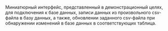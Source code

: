 Миниатюрный интерфейс, представленный в демонстрационный целях, для подключения к базе данных, записи данных из произвольного csv-файла в базу данных, а также, обновлении заданного csv-файла при обнаружении изменений в базе данных в соответствующих таблица.  
